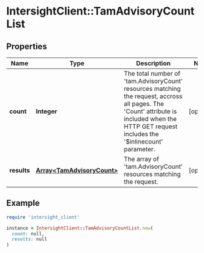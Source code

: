 # IntersightClient::TamAdvisoryCountList

## Properties

| Name | Type | Description | Notes |
| ---- | ---- | ----------- | ----- |
| **count** | **Integer** | The total number of &#39;tam.AdvisoryCount&#39; resources matching the request, accross all pages. The &#39;Count&#39; attribute is included when the HTTP GET request includes the &#39;$inlinecount&#39; parameter. | [optional] |
| **results** | [**Array&lt;TamAdvisoryCount&gt;**](TamAdvisoryCount.md) | The array of &#39;tam.AdvisoryCount&#39; resources matching the request. | [optional] |

## Example

```ruby
require 'intersight_client'

instance = IntersightClient::TamAdvisoryCountList.new(
  count: null,
  results: null
)
```

